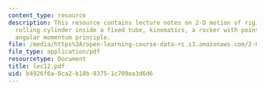 ```yaml
---
content_type: resource
description: This resource contains lecture notes on 2-D motion of rigid bodies, a
  rolling cylinder inside a fixed tube, kinematics, a rocker with point mass, and
  angular momentum principle.
file: /media/https%3A/open-learning-course-data-rc.s3.amazonaws.com/2-003j-dynamics-and-control-i-spring-2007/b4926f6a6ca2b18b93751c709ea3d6d6_lec12.pdf
file_type: application/pdf
resourcetype: Document
title: lec12.pdf
uid: b4926f6a-6ca2-b18b-9375-1c709ea3d6d6
---
```

